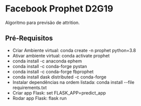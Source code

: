 # Facebook Prophet D2G19

Algoritmo para previsão de attrition.

## Pré-Requisitos
- Criar Ambiente virtual: conda create -n prophet python=3.8
- Ativar ambiente virtual: conda activate prophet
- conda install -c anaconda ephem
- conda install -c conda-forge pystan
- conda install -c conda-forge fbprophet
- conda install dask distributed -c conda-forge
- Instalar dependências na ordem listada: conda install --file requirements.txt
- Criar app Flask: set FLASK_APP=predict_app
- Rodar app Flask: flask run